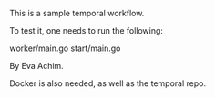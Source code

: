 This is a sample temporal workflow.

To test it, one needs to run the following:

worker/main.go
start/main.go

By Eva Achim.

Docker is also needed, as well as the temporal repo.